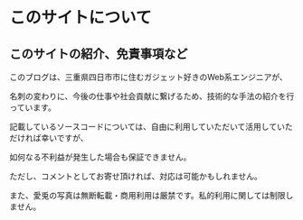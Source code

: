 
# このサイトについて

## このサイトの紹介、免責事項など

このブログは、三重県四日市市に住むガジェット好きのWeb系エンジニアが、

名刺の変わりに、今後の仕事や社会貢献に繋げるため、技術的な手法の紹介を行っています。

記載しているソースコードについては、自由に利用していただいて活用していただければ幸いですが、

如何なる不利益が発生した場合も保証できません。

ただし、コメントとしてお寄せ頂ければ、対応は可能かもしれません。

また、愛兎の写真は無断転載・商用利用は厳禁です。私的利用に関しては制限しません。
